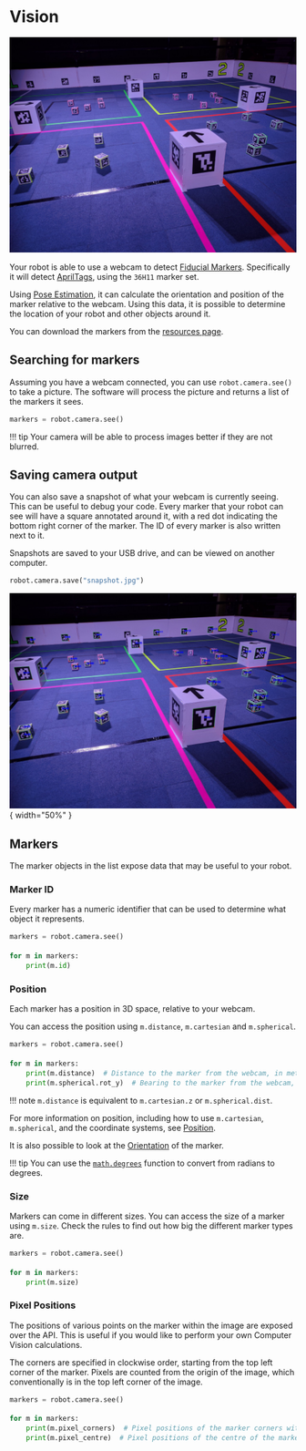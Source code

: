 # Vision


![An arena with Fiducial Markers](../../assets/img/api/vision/arena_marker.jpg)

Your robot is able to use a webcam to detect [Fiducial Markers](https://en.wikipedia.org/wiki/Fiducial_marker).
Specifically it will detect [AprilTags](https://april.eecs.umich.edu/software/apriltag), using the `36H11` marker set.

Using [Pose Estimation](https://en.wikipedia.org/wiki/3D_pose_estimation), it can calculate the orientation and position of
the marker relative to the webcam. Using this data, it is possible to determine the location of your robot and other objects around it.

You can download the markers from the [resources page](../../resources/index.md).

## Searching for markers

Assuming you have a webcam connected, you can use `robot.camera.see()` to take a picture. The software will process the picture
and returns a list of the markers it sees.

```python
markers = robot.camera.see()
```

!!! tip
    Your camera will be able to process images better if they are not blurred.

## Saving camera output

You can also save a snapshot of what your webcam is currently seeing. This can be useful to debug your code.
Every marker that your robot can see will have a square annotated around it, with a red dot indicating the bottom right
corner of the marker. The ID of every marker is also written next to it.

Snapshots are saved to your USB drive, and can be viewed on another computer.

```python
robot.camera.save("snapshot.jpg")
```

![An annotated arena with Fiducial Markers.](../../assets/img/api/vision/arena_marker_annotated.jpg){ width="50%" }

## Markers

The marker objects in the list expose data that may be useful to your robot.

### Marker ID

Every marker has a numeric identifier that can be used to determine what object it represents.

```python
markers = robot.camera.see()

for m in markers:
    print(m.id)
```

### Position

Each marker has a position in 3D space, relative to your webcam.

You can access the position using `m.distance`, `m.cartesian` and `m.spherical`.

```python
markers = robot.camera.see()

for m in markers:
    print(m.distance)  # Distance to the marker from the webcam, in metres
    print(m.spherical.rot_y)  # Bearing to the marker from the webcam, in radians
```

!!! note
    `m.distance` is equivalent to `m.cartesian.z` or `m.spherical.dist`.

For more information on position, including how to use `m.cartesian`, `m.spherical`, and the coordinate systems,
see [Position](./position.md).

It is also possible to look at the [Orientation](./orientation.md) of the marker.

!!! tip
    You can use the [`math.degrees`](https://docs.python.org/3/library/math.html#math.degrees) function to convert from radians to degrees.

### Size

Markers can come in different sizes.
You can access the size of a marker using `m.size`.
Check the rules to find out how big the different marker types are.

```python
markers = robot.camera.see()

for m in markers:
    print(m.size)
```

### Pixel Positions

The positions of various points on the marker within the image are exposed over the API. This is useful
if you would like to perform your own Computer Vision calculations.

The corners are specified in clockwise order, starting from the top left corner of the
marker. Pixels are counted from the origin of the image, which
conventionally is in the top left corner of the image.

```python
markers = robot.camera.see()

for m in markers:
    print(m.pixel_corners)  # Pixel positions of the marker corners within the image.
    print(m.pixel_centre)  # Pixel positions of the centre of the marker within the image.
```
